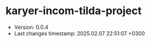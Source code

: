 <!--
@since 2024.10.06, 22:56
@changed 2024.10.06, 22:56
-->

# karyer-incom-tilda-project

- Version: 0.0.4
- Last changes timestamp: 2025.02.07 22:51:07 +0300
